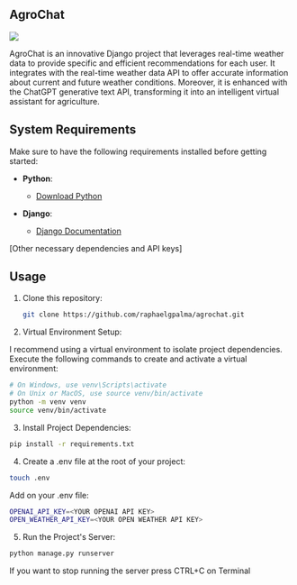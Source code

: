 ## AgroChat 

![](https://github.com/raphaelgpalma/agrochat/blob/main/static/output.png)

AgroChat is an innovative Django project that leverages real-time weather data to provide specific and efficient recommendations for each user. It integrates with the real-time weather data API to offer accurate information about current and future weather conditions. Moreover, it is enhanced with the ChatGPT generative text API, transforming it into an intelligent virtual assistant for agriculture.

## System Requirements

Make sure to have the following requirements installed before getting started:

- **Python**: 
  - [Download Python](https://www.python.org/downloads/)

- **Django**: 
  - [Django Documentation](https://docs.djangoproject.com/en/3.0/)

[Other necessary dependencies and API keys]

## Usage

1. Clone this repository:

   ```bash
   git clone https://github.com/raphaelgpalma/agrochat.git
   ```

2. Virtual Environment Setup:

I recommend using a virtual environment to isolate project dependencies. Execute the following commands to create and activate a virtual environment:

```bash
# On Windows, use venv\Scripts\activate
# On Unix or MacOS, use source venv/bin/activate
python -m venv venv
source venv/bin/activate
```
3. Install Project Dependencies:

```bash
pip install -r requirements.txt
```

4. Create a .env file at the root of your project:

  ```bash
  touch .env
  ```

  Add on your .env file:

  ```bash
  OPENAI_API_KEY=<YOUR OPENAI API KEY>
  OPEN_WEATHER_API_KEY=<YOUR OPEN WEATHER API KEY>
  ```

5. Run the Project's Server:

```bash
python manage.py runserver
```
If you want to stop running the server press CTRL+C on Terminal



   
